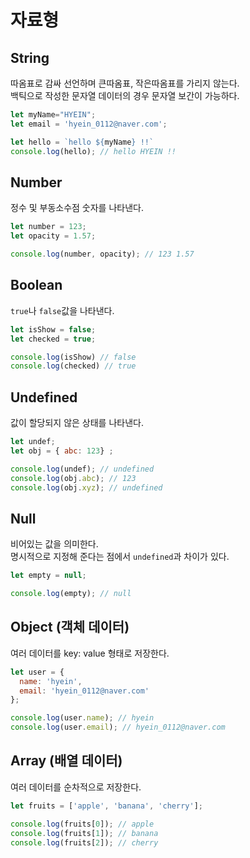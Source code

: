 # 자료형
## String
따옴표로 감싸 선언하며 큰따옴표, 작은따옴표를 가리지 않는다.  
백틱으로 작성한 문자열 데이터의 경우 문자열 보간이 가능하다.
```js
let myName="HYEIN";
let email = 'hyein_0112@naver.com';

let hello = `hello ${myName} !!` 
console.log(hello); // hello HYEIN !!
```

## Number
정수 및 부동소수점 숫자를 나타낸다.  
```js
let number = 123;
let opacity = 1.57;

console.log(number, opacity); // 123 1.57
```

## Boolean
`true`나 `false`값을 나타낸다.
```js
let isShow = false;
let checked = true;

console.log(isShow) // false
console.log(checked) // true
```

## Undefined
값이 할당되지 않은 상태를 나타낸다.
```js
let undef;
let obj = { abc: 123} ;

console.log(undef); // undefined
console.log(obj.abc); // 123
console.log(obj.xyz); // undefined
```

## Null
비어있는 값을 의미한다.  
명시적으로 지정해 준다는 점에서 `undefined`과 차이가 있다.
```js
let empty = null;

console.log(empty); // null
```

## Object (객체 데이터)
여러 데이터를 key: value 형태로 저장한다. 
```js
let user = {
  name: 'hyein',
  email: 'hyein_0112@naver.com'
};

console.log(user.name); // hyein
console.log(user.email); // hyein_0112@naver.com
```

## Array (배열 데이터)
여러 데이터를 순차적으로 저장한다.  
```js
let fruits = ['apple', 'banana', 'cherry'];

console.log(fruits[0]); // apple
console.log(fruits[1]); // banana
console.log(fruits[2]); // cherry
```

